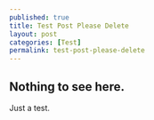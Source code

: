 ```yaml
---
published: true
title: Test Post Please Delete
layout: post
categories: [Test]
permalink: test-post-please-delete
---
```

## Nothing to see here.
Just a test.